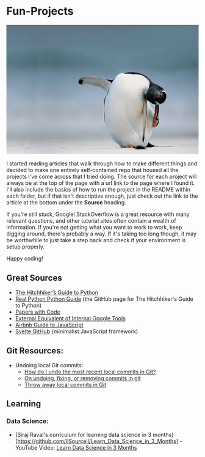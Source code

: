 # Fun-Projects

<p align="center"><img src ="Media/penguin-sideways-stare.jpg" /></p>

I started reading articles that walk through how to make different things and decided to make one entirely self-contained repo that housed all the projects I've come across that I tried doing. The source for each project will always be at the top of the page with a url link to the page where I found it. I'll also include the basics of how to run the project in the README within each folder, but if that isn't descriptive enough, just check out the link to the article at the bottom under the <strong>Source</strong> heading.

If you're still stuck, Google! StackOverflow is a great resource with many relevant questions, and other tutorial sites often contain a wealth of information. If you're not getting what you want to work to work, keep digging around, there's probably a way. If it's taking too long though, it may be worthwhile to just take a step back and check if your environment is setup properly.

Happy coding!

## Great Sources
* [The Hitchhiker’s Guide to Python](https://docs.python-guide.org/#the-hitchhiker-s-guide-to-python)
* [Real Python Python Guide](https://github.com/realpython/python-guide) (the GitHub page for The Hitchhiker's Guide to Python)
* [Papers with Code](https://github.com/zziz/pwc)
* [External Equivalent of Internal Google Tools](https://github.com/jhuangtw-dev/xg2xg)
* [Airbnb Guide to JavaScript](https://github.com/airbnb/javascript)
* [Svelte GitHub](https://github.com/sveltejs/svelte) {minimalist JavaScript framework)


## Git Resources:
* Undoing local Git commits:
  - [How do I undo the most recent local commits in Git?](https://stackoverflow.com/questions/927358/how-do-i-undo-the-most-recent-local-commits-in-git?rq=1)
  - [On undoing, fixing, or removing commits in git](http://sethrobertson.github.io/GitFixUm/fixup.html)
  - [Throw away local commits in Git](https://stackoverflow.com/questions/5097456/throw-away-local-commits-in-git)

## Learning
### Data Science:
- [Siraj Raval's curriculum for learning data science in 3 months)[https://github.com/llSourcell/Learn_Data_Science_in_3_Months] - YouTube Video: [Learn Data Science in 3 Months](https://www.youtube.com/watch?v=9rDhY1P3YLA&feature=youtu.be)
